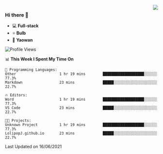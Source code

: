 <img  align="right" src="https://github-readme-stats.vercel.app/api?username=LolipopJ&show_icons=true&count_private=true&hide_title=true&include_all_commits=true&theme=vue">

### Hi there 👋

- :computer: **Full-stack**
- :star: **Bulb**
- :pill: **Yaowan**

<!--START_SECTION:waka-->
![Profile Views](http://img.shields.io/badge/Profile%20Views-1-blue)

📊 **This Week I Spent My Time On** 

```text
💬 Programming Languages: 
Other                    1 hr 19 mins        ███████████████████░░░░░░   77.3% 
Markdown                 23 mins             █████░░░░░░░░░░░░░░░░░░░░   22.7%

🔥 Editors: 
Word                     1 hr 19 mins        ███████████████████░░░░░░   77.3% 
VS Code                  23 mins             █████░░░░░░░░░░░░░░░░░░░░   22.7%

🐱‍💻 Projects: 
Unknown Project          1 hr 19 mins        ███████████████████░░░░░░   77.3% 
LolipopJ.github.io       23 mins             █████░░░░░░░░░░░░░░░░░░░░   22.7%

```


 Last Updated on 16/06/2021
<!--END_SECTION:waka-->
